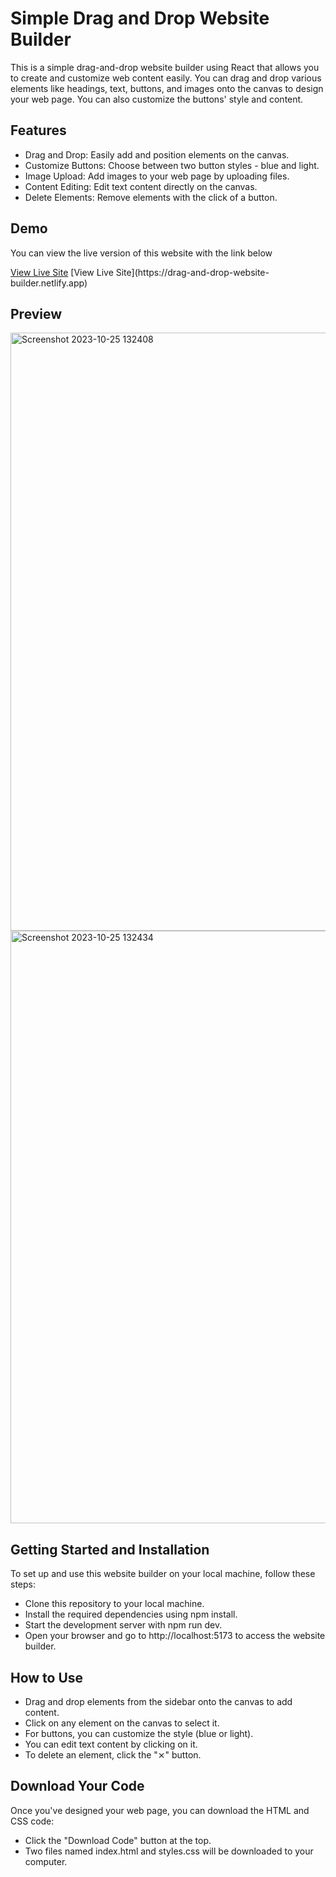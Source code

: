 # Simple Drag and Drop Website Builder
This is a simple drag-and-drop website builder using React that allows you to create and customize web content easily. You can drag and drop various elements like headings, text, buttons, and images onto the canvas to design your web page. You can also customize the buttons' style and content.

## Features
- Drag and Drop: Easily add and position elements on the canvas.
- Customize Buttons: Choose between two button styles - blue and light.
- Image Upload: Add images to your web page by uploading files.
- Content Editing: Edit text content directly on the canvas.
- Delete Elements: Remove elements with the click of a button.

## Demo
<p>You can view the live version of this website with the link below</p>
<a href="https://drag-and-drop-website-builder.netlify.app">View Live Site</a>
[View Live Site](https://drag-and-drop-website-builder.netlify.app)

## Preview
<img width="957" alt="Screenshot 2023-10-25 132408" src="https://github.com/ifeanyianyanwu/simple_drag_n_drop_website_builder/assets/75376053/ae80b02c-f604-4a2f-89fe-a08ba15b6c31">
<img width="948" alt="Screenshot 2023-10-25 132434" src="https://github.com/ifeanyianyanwu/simple_drag_n_drop_website_builder/assets/75376053/b4c3a5ef-eec3-4399-a1f0-aad236f5cd06">

## Getting Started and Installation
To set up and use this website builder on your local machine, follow these steps:

- Clone this repository to your local machine.
- Install the required dependencies using npm install.
- Start the development server with npm run dev.
- Open your browser and go to http://localhost:5173 to access the website builder.

## How to Use
- Drag and drop elements from the sidebar onto the canvas to add content.
- Click on any element on the canvas to select it.
- For buttons, you can customize the style (blue or light).
- You can edit text content by clicking on it.
- To delete an element, click the "⨯" button.

## Download Your Code
Once you've designed your web page, you can download the HTML and CSS code:

- Click the "Download Code" button at the top.
- Two files named index.html and styles.css will be downloaded to your computer.

